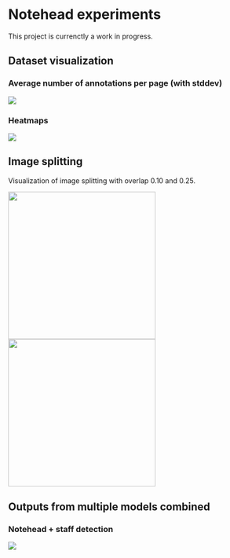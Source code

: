 # Notehead experiments

This project is currenctly a work in progress.

## Dataset visualization

### Average number of annotations per page (with stddev)

![](docs/graphs/annot_counts.png)

### Heatmaps

![](docs/graphs/combined.png)

## Image splitting

Visualization of image splitting with overlap 0.10 and 0.25.

<p float="middle">
  <img src="docs/splitviz/overlap10.jpg" width="300" />
  <img src="docs/splitviz/overlap25.jpg" width="300" />
</p>

## Outputs from multiple models combined

### Notehead + staff detection

![](docs/analysis-showcase.png)